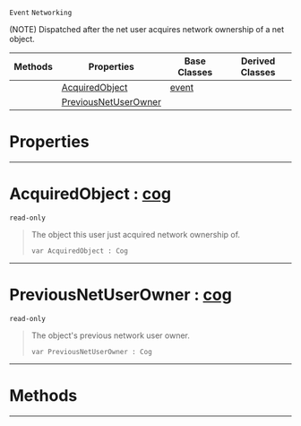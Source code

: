  `Event` `Networking`



(NOTE) Dispatched after the net user acquires network ownership of a net object.

|Methods|Properties|Base Classes|Derived Classes|
|---|---|---|---|
| |[AcquiredObject](netuseracquiredobjectownership.md#acquiredobject-zilch-engi)|[event](event.md)| |
| |[PreviousNetUserOwner](netuseracquiredobjectownership.md#previousnetuserowner-zer)| | |


 #  Properties


---  
 #  AcquiredObject : [cog](cog.md)

 `read-only`

> The object this user just acquired network ownership of.
> ```TS:Nada
> var AcquiredObject : Cog


---  
 #  PreviousNetUserOwner : [cog](cog.md)

 `read-only`

> The object's previous network user owner.
> ```TS:Nada
> var PreviousNetUserOwner : Cog


---  
 #  Methods


---  
 

 